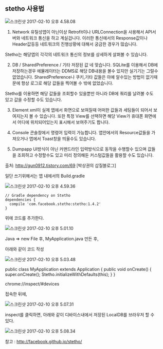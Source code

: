 
## stetho 사용법

![스크린샷 2017-02-10 오후 4.58.08](</assets/스크린샷 2017-02-10 오후 4.58.08.png>)




1. Network
유틸성앱이 아닌이상 Retrofit이나 URLConnection을 사용해서 API서버와 네트워크 통신을 하고 계실겁니다.
이러한 통신에서의 Response값이나 Header값등등 네트워크의 진행상황에 대해서 궁금한 경우가 많습니다.

Stetho는 해당앱의 각각의 네트워크 통신의 정보를 상세하게 살펴볼 수 있습니다.


2. DB / SharedPreference / 기타 저장된 값
네 맞습니다. SQLite를 이용해서 DB에 저장하는경우 에뮬레이터는 DDMS로 해당 DB내용을 볼수 있지만 실기기는 그럴수 없었습니다.
SharedPreference나 쿠키,기타 값들은 아예 알수있는 방법이 없기때문에 항상 로그로 해당 값들을 찍어볼 수 밖에 없었습니다.

Stetho를 이용하면 해당 값들을 조회할수 있을뿐만 아니라 DB에 쿼리를 날려볼 수도 있고 값을 수정할 수도 있습니다.

3. Element
xml이 실제 앱에서 화면으로 보여질때 어떠한 값들과 세팅들이 되어서 보여지는지 볼 수 있습니다.
또한 특정 View를 선택하면 해당 View가 휴대폰 화면에서 어디에 위치되어있는지 표시해서 보여주기도 합니다.

4. Console
콘솔창에서 명령어 입력이 가능합니다.
앱안에서의 Resource값들을 가져오거나 앱에서 Toast창을 띄울수도 있습니다.


5. Dumpapp
UI방식이 아닌 커맨드라인 입력방식으로 동작을 수행할수 있으며 값들을 조회하고 수정할수도 있고 미리 정의해둔 커스텀값들을 활용할 수도 있습니다.


출처: http://gun0912.tistory.com/69 [박상권의 삽질블로그]


 일단 쓰기위해서는 앱 내에서의 Build.gradle

 ![스크린샷 2017-02-10 오후 4.59.36](</assets/스크린샷 2017-02-10 오후 4.59.36.png>)

    // Gradle dependency on Stetho
    dependencies {
      compile 'com.facebook.stetho:stetho:1.4.2'
    }

 위에 코드를 추가한다.

![스크린샷 2017-02-10 오후 5.01.10](</assets/스크린샷 2017-02-10 오후 5.01.10.png>)

Java => new File 후,
MyApplication.java 만든 후,

아래와 같이 코드 작성

![스크린샷 2017-02-10 오후 5.03.48](</assets/스크린샷 2017-02-10 오후 5.03.48.png>)

public class MyApplication extends Application {
        public void onCreate() {
            super.onCreate();
            Stetho.initializeWithDefaults(this);
        }
    }


chrome://inspect/#devices

접속한 뒤에,

![스크린샷 2017-02-10 오후 5.07.31](</assets/스크린샷 2017-02-10 오후 5.07.31.png>)

inspect를 클릭하면, 아래와 같이 디바이스내에서 저장된 LocalDB를 브라우저 할 수 있다.

![스크린샷 2017-02-10 오후 5.08.34](</assets/스크린샷 2017-02-10 오후 5.08.34.png>)



참고 : http://facebook.github.io/stetho/
